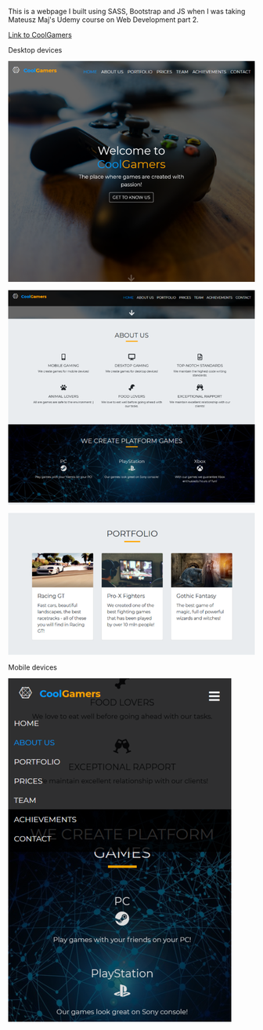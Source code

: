 

This is a webpage I built using SASS, Bootstrap and JS when I was taking Mateusz Maj's Udemy course on Web Development part 2.

[Link to CoolGamers](https://malgorzata-niemczyk.github.io/Webpage-Bootstrap-JS/)

Desktop devices

![](screenshots/header.PNG)

![](screenshots/about-us.PNG)

![](screenshots/portfolio.PNG)

Mobile devices

![](screenshots/mobile-nav.PNG)

